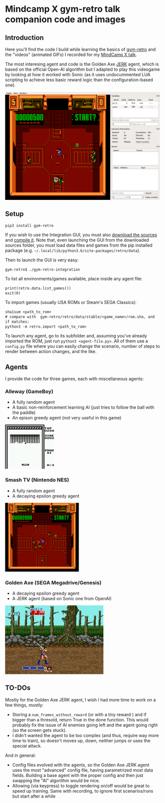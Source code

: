 # Mindcamp X gym-retro talk companion code and images

## Introduction

Here you'll find the code I build while learning the basics of [gym-retro](https://blog.openai.com/gym-retro/) and the "videos" (animated GIFs) I recorded for my [MindCamp X talk](https://slides.kartones.net/028.html).

The most interesing agent and code is the Golden Axe [JERK](https://www.noob-programmer.com/openai-retro-contest/jerk-agent-algorithm/) agent, which is based on the official Open-AI algorithm but I adapted to play this videogame by looking at how it worked with Sonic (as it uses undocummented LUA scripting to achieve less basic reward logic than the configuration-based one).

![gym-retro GUI with Smash TV](doc/img/nes_smashtv_epsilon_greedy_best_iteration.gif)

## Setup

```
pip3 install gym-retro
```

If you wish to use the Integration GUI, you must also [download the sources](https://github.com/openai/retro/tree/master) and [compile it](https://github.com/openai/retro/tree/master#linux). Note that, even launching the GUI from the downloaded sources folder, you must load data files and games from the pip installed package (e.g. `~/.local/lib/python3.6/site-packages/retro/data`).

Then to launch the GUI is very easy:
```
gym-retro$ ./gym-retro-integration
```

To list all environments/games available, place inside any agent file:
```
print(retro.data.list_games())
exit(0)
```

To import games (usually USA ROMs or Steam's SEGA Classics):
```
sha1sum <path_to_rom>
# compare with  gym-retro/retro/data/stable/<game_name>/rom.sha, and if matches:
python3 -m retro.import <path_to_rom>
```

To launch any agent, go to its subfolder and, assuming you've already imported the ROM, just run `python3 <agent-file.py>`. All of them use a `config.py` file where you can easily change the scenario, number of steps to render between action changes, and the like.


## Agents

I provide the code for three games, each with miscellaneous agents:

### Alleway (GameBoy)

- A fully random agent
- A basic non-reinforcement learning AI (just tries to follow the ball with the paddle)
- An epison greedy agent (not very useful in this game)

![](doc/img/agent_non_rl.gif)

### Smash TV (Nintendo NES)

- A fully random agent
- A decaying epsilon greedy agent

![](doc/img/nes_smashtv_epsilon_greedy_2.gif)

### Golden Axe (SEGA Megadrive/Genesis)

- A decaying epsilon greedy agent
- A JERK agent (based on Sonic one from OpenAI)

![my Golden Axe JERK agent playing the game](doc/img/golden_axe_03.gif)


## TO-DOs

Mostly for the Golden Axe JERK agent, I wish I had more time to work on a few things, mostly:
- Storing a `num_frames_without_reward` (or with a tiny reward ) and if bigger than a thresold, return True in the done function. This would probably fix the issue of AI enemies going left and the agent going right (so the screen gets stuck).
- I didn't wanted the agent to be too complex (and thus, require way more time to train), so doesn't moves up, down, neither jumps or uses the special attack.

And in general:
- Config files evolved with the agents, so the Golden Axe JERK agent uses the most "advanced" config file, having parametrized most data fields. Building a base agent with the proper config and then just swapping the "AI" algorithm would be nice.
- Allowing (via keypress) to toggle rendering on/off would be great to speed up training. Same with recording, to ignore first scenarios/runs but start after a while
